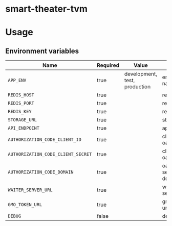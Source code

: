 # smart-theater-tvm

# Usage

## Environment variables

| Name                                | Required | Value                         | Purpose                                 |
|-------------------------------------|----------|-------------------------------|-----------------------------------------|
| `APP_ENV`                           | true     | development, test, production | environment name                        |
| `REDIS_HOST`                        | true     |                               | redis host                              |
| `REDIS_PORT`                        | true     |                               | redis port                              |
| `REDIS_KEY`                         | true     |                               | redis key                               |
| `STORAGE_URL`                       | true     |                               | storage url                             |
| `API_ENDPOINT`                      | true     |                               | api endpoint                            |
| `AUTHORIZATION_CODE_CLIENT_ID`      | true     |                               | client id oauth2                        |
| `AUTHORIZATION_CODE_CLIENT_SECRET`  | true     |                               | client secret oauth2                    |
| `AUTHORIZATION_CODE_DOMAIN`         | true     |                               | oauth2 server domain                    |
| `WAITER_SERVER_URL`                 | true     |                               | waiter server url                       |
| `GMO_TOKEN_URL`                     | true     |                               | gmo token url                           |
| `DEBUG`                             | false    |                               | debug                                   |